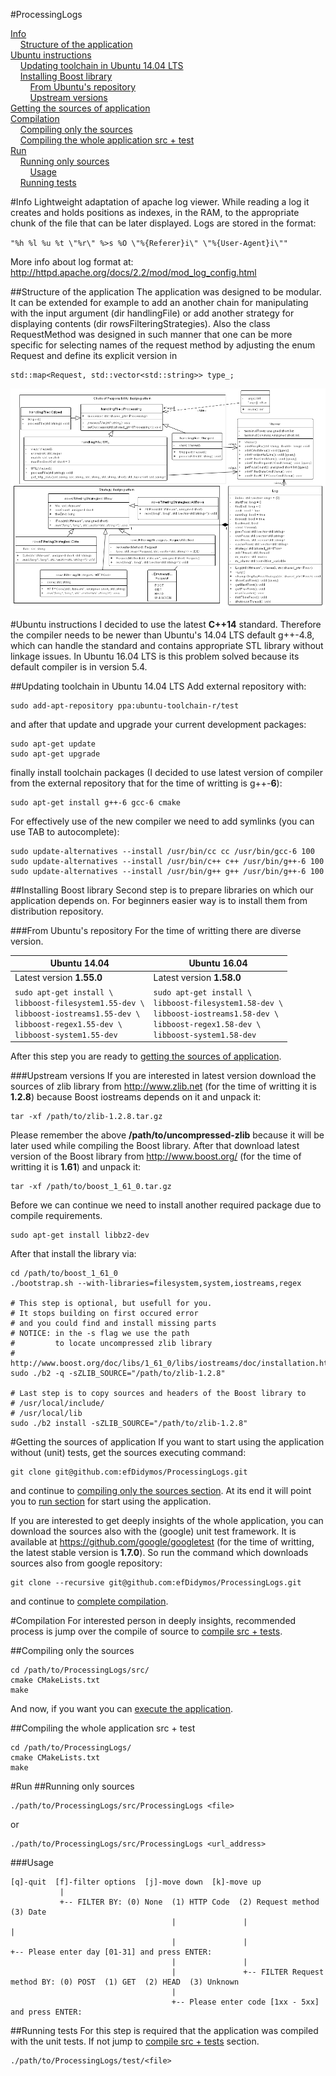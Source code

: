 #ProcessingLogs

[Info](#info)<br />
&nbsp;&nbsp;&nbsp;&nbsp;[Structure of the application](#structure-of-the-application)<br />
[Ubuntu instructions](#ubuntu-instructions)<br />
&nbsp;&nbsp;&nbsp;&nbsp;[Updating toolchain in Ubuntu 14.04 LTS](#updating-toolchain-in-ubuntu-1404-lts)<br />
&nbsp;&nbsp;&nbsp;&nbsp;[Installing Boost library](#installing-boost-library)<br />
&nbsp;&nbsp;&nbsp;&nbsp;&nbsp;&nbsp;&nbsp;&nbsp;[From Ubuntu's repository](#from-ubuntus-repository)<br />
&nbsp;&nbsp;&nbsp;&nbsp;&nbsp;&nbsp;&nbsp;&nbsp;[Upstream versions](#upstream-versions)<br />
[Getting the sources of application](#getting-the-sources-of-application)<br />
[Compilation](#compilation)<br />
&nbsp;&nbsp;&nbsp;&nbsp;[Compiling only the sources](#compiling-only-the-sources)<br />
&nbsp;&nbsp;&nbsp;&nbsp;[Compiling the whole application src + test](#compiling-the-whole-application-src--test)<br />
[Run](#run)<br />
&nbsp;&nbsp;&nbsp;&nbsp;[Running only sources](#running-only-sources)<br />
&nbsp;&nbsp;&nbsp;&nbsp;&nbsp;&nbsp;&nbsp;&nbsp;[Usage](#usage)<br />
&nbsp;&nbsp;&nbsp;&nbsp;[Running tests](#running-tests)<br />

#Info
Lightweight adaptation of apache log viewer.
While reading a log it creates and holds positions as indexes, in the RAM, to the appropriate chunk of the file that can be later displayed.
Logs are stored in the format:

`
"%h %l %u %t \"%r\" %>s %O \"%{Referer}i\" \"%{User-Agent}i\""
`

More info about log format at: http://httpd.apache.org/docs/2.2/mod/mod_log_config.html

##Structure of the application
The application was designed to be modular. It can be extended for example to add an another chain for manipulating with the input argument (dir handlingFile) or add another strategy for displaying contents (dir rowsFilteringStrategies).
Also the class RequestMethod was designed in such manner that one can be more specific for selecting names of the request method by adjusting the enum Request and define its explicit version in
```
std::map<Request, std::vector<std::string>> type_;
```
![alt tag](https://raw.githubusercontent.com/efDidymos/ProcessingLogs/master/Diagram-ProcessingLogs.png)

#Ubuntu instructions
I decided to use the latest **C++14** standard.
Therefore the compiler needs to be newer than Ubuntu's 14.04 LTS default g++-4.8, which can handle the standard and contains appropriate STL library without linkage issues. In Ubuntu 16.04 LTS is this problem solved because its default compiler is in version 5.4.

##Updating toolchain in Ubuntu 14.04 LTS
Add external repository with:
```
sudo add-apt-repository ppa:ubuntu-toolchain-r/test
```
and after that update and upgrade your current development packages:
```
sudo apt-get update 
sudo apt-get upgrade
```
finally install toolchain packages (I decided to use latest version of compiler from the external repository that for the time of writting is g++-**6**):
```
sudo apt-get install g++-6 gcc-6 cmake
```
For effectively use of the new compiler we need to add symlinks (you can use TAB to autocomplete):
```
sudo update-alternatives --install /usr/bin/cc cc /usr/bin/gcc-6 100
sudo update-alternatives --install /usr/bin/c++ c++ /usr/bin/g++-6 100
sudo update-alternatives --install /usr/bin/g++ g++ /usr/bin/g++-6 100
```

##Installing Boost library
Second step is to prepare libraries on which our application depends on. For beginners easier way is to install them from distribution repository.

###From Ubuntu's repository
For the time of writting there are diverse version.

| Ubuntu 14.04 | Ubuntu 16.04 |
| --- | --- |
| Latest version **1.55.0** | Latest version **1.58.0** |
| `sudo apt-get install \`<br />`libboost-filesystem1.55-dev \`<br />`libboost-iostreams1.55-dev \`<br />`libboost-regex1.55-dev \`<br />`libboost-system1.55-dev` | `sudo apt-get install \`<br />`libboost-filesystem1.58-dev \`<br />`libboost-iostreams1.58-dev \`<br />`libboost-regex1.58-dev \`<br />`libboost-system1.58-dev` |

After this step you are ready to [getting the sources of application](#getting-the-sources-of-application).

###Upstream versions
If you are interested in latest version download the sources of zlib library from http://www.zlib.net (for the time of writting it is **1.2.8**) because Boost iostreams depends on it and unpack it:
```
tar -xf /path/to/zlib-1.2.8.tar.gz
```
Please remember the above **/path/to/uncompressed-zlib** because it will be later used while compiling the Boost library.
After that download latest version of the Boost library from http://www.boost.org/ (for the time of writting it is **1.61**) and unpack it:
```
tar -xf /path/to/boost_1_61_0.tar.gz
```
Before we can continue we need to install another required package due to compile requirements.
```
sudo apt-get install libbz2-dev
```
After that install the library via:
```
cd /path/to/boost_1_61_0
./bootstrap.sh --with-libraries=filesystem,system,iostreams,regex

# This step is optional, but usefull for you. 
# It stops building on first occured error 
# and you could find and install missing parts
# NOTICE: in the -s flag we use the path 
#         to locate uncompressed zlib library
# http://www.boost.org/doc/libs/1_61_0/libs/iostreams/doc/installation.html
sudo ./b2 -q -sZLIB_SOURCE="/path/to/zlib-1.2.8"

# Last step is to copy sources and headers of the Boost library to
# /usr/local/include/
# /usr/local/lib
sudo ./b2 install -sZLIB_SOURCE="/path/to/zlib-1.2.8"
```

#Getting the sources of application
If you want to start using the application without (unit) tests, get the sources executing command:
```
git clone git@github.com:efDidymos/ProcessingLogs.git
```
and continue to [compiling only the sources section](#compiling-only-the-sources). At its end it will point you to [run section](#running-only-sources) for start using the application.

If you are interested to get deeply insights of the whole application, you can download the sources also with the (google) unit test framework. It is available at https://github.com/google/googletest (for the time of writting, the latest stable version is **1.7.0**). So run the command which downloads sources also from google repository:
```
git clone --recursive git@github.com:efDidymos/ProcessingLogs.git
```
and continue to [complete compilation](#compiling-the-whole-application-src--test).

#Compilation
For interested person in deeply insights, recommended process is jump over the compile of source to [compile src + tests](#compiling-the-whole-application-src-+-test).

##Compiling only the sources
```
cd /path/to/ProcessingLogs/src/
cmake CMakeLists.txt
make
```
And now, if you want you can [execute the application](#running-only-sources).

##Compiling the whole application src + test
```
cd /path/to/ProcessingLogs/
cmake CMakeLists.txt
make
```

#Run
##Running only sources
```
./path/to/ProcessingLogs/src/ProcessingLogs <file>
```
or
```
./path/to/ProcessingLogs/src/ProcessingLogs <url_address>
```
###Usage
```
[q]-quit  [f]-filter options  [j]-move down  [k]-move up
           |
           +-- FILTER BY: (0) None  (1) HTTP Code  (2) Request method  (3) Date
                                    |               |                   |
                                    |               |                   +-- Please enter day [01-31] and press ENTER:
                                    |               |
                                    |               +-- FILTER Request method BY: (0) POST  (1) GET  (2) HEAD  (3) Unknown
                                    |
                                    +-- Please enter code [1xx - 5xx] and press ENTER:
```
##Running tests
For this step is required that the application was compiled with the unit tests. If not jump to [compile src + tests](#compiling-the-whole-application-src--test) section.
```
./path/to/ProcessingLogs/test/<file>
```
